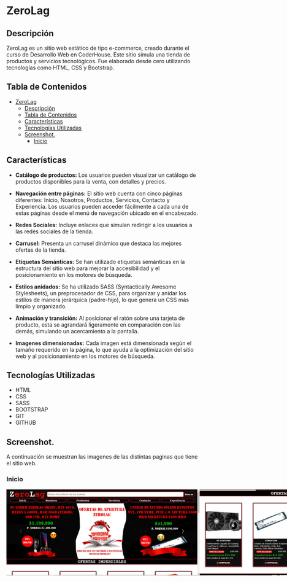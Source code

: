 # ZeroLag

## Descripción
ZeroLag es un sitio web estático de tipo e-commerce, creado durante el curso de Desarrollo Web en CoderHouse. Este sitio simula una tienda de productos y servicios tecnológicos. Fue elaborado desde cero utilizando tecnologías como HTML, CSS y Bootstrap.

## Tabla de Contenidos
- [ZeroLag](#zerolag)
  - [Descripción](#descripción)
  - [Tabla de Contenidos](#tabla-de-contenidos)
  - [Características](#características)
  - [Tecnologías Utilizadas](#tecnologías-utilizadas)
  - [Screenshot.](#screenshot)
    - [Inicio](#inicio)

## Características

- **Catálogo de productos:** Los usuarios pueden visualizar un catálogo de productos disponibles para la venta, con detalles y precios.

- **Navegación entre páginas:** El sitio web cuenta con cinco páginas diferentes: Inicio, Nosotros, Productos, Servicios, Contacto y Experiencia. Los usuarios pueden acceder fácilmente a cada una de estas páginas desde el menú de navegación ubicado en el encabezado.

- **Redes Sociales:** Incluye enlaces que simulan redirigir a los usuarios a las redes sociales de la tienda.

- **Carrusel:** Presenta un carrusel dinámico que destaca las mejores ofertas de la tienda.

- **Etiquetas Semánticas:** Se han utilizado etiquetas semánticas en la estructura del sitio web para mejorar la accesibilidad y el posicionamiento en los motores de búsqueda.

- **Estilos anidados:** Se ha utilizado SASS (Syntactically Awesome Stylesheets), un preprocesador de CSS, para organizar y anidar los estilos de manera jerárquica (padre-hijo), lo que genera un CSS más limpio y organizado.

- **Animación y transición:** Al posicionar el ratón sobre una tarjeta de producto, esta se agrandará ligeramente en comparación con las demás, simulando un acercamiento a la pantalla.

- **Imagenes dimensionadas:** Cada imagen está dimensionada según el tamaño requerido en la página, lo que ayuda a la optimización del sitio web y al posicionamiento en los motores de búsqueda.

## Tecnologías Utilizadas

- HTML
- CSS
- SASS
- BOOTSTRAP
- GIT
- GITHUB

## Screenshot.

A continuación se muestran las imagenes de las distintas paginas que tiene el sitio web.

### Inicio

<div style="display: flex; justify-content: space-around;">
    <img src="./img/Screenshot_Inicio1.jpg" alt="Captura de pantalla de la página inicio, primera parte" height="50%" />
    <img src="./img/Screenshot_Inicio2.jpg" alt="Captura de pantalla de la página inicio, segunda parte" height="50%"/>
</div>
